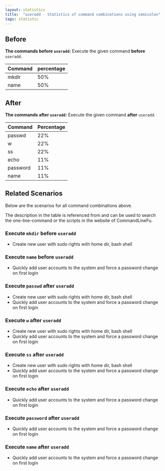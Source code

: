 ```yaml
---
layout: statistics
title:  "useradd - Statistics of command combinations using semicolon"
tags: statistic
---
```


## Before

__The commands before `useradd`:__  Execute the given command __before__ `useradd`.

| Command | percentage |
|--------|--------|
| mkdir | 50% |
| name | 50% |



## After

__The commands after `useradd`:__ Execute the given command __after__ `useradd`.

| Command | Percentage | 
|-------|--------|
| passwd | 22% |
| w | 22% |
| ss | 22% |
| echo | 11% |
| password | 11% |
| name | 11% |



## Related Scenarios

Below are the scenarios for all command combinations above.

The description in the table is referenced from and can be used to search the one-line-command or the scripts in the website of CommandLineFu.


### Execute `mkdir` before `useradd`

- Create new user with sudo rights with home dir, bash shell

            
### Execute `name` before `useradd`

- Quickly add user accounts to the system and force a password change on first login

            


### Execute `passwd` after `useradd`

- Create new user with sudo rights with home dir, bash shell
- Quickly add user accounts to the system and force a password change on first login

            
### Execute `w` after `useradd`

- Create new user with sudo rights with home dir, bash shell
- Quickly add user accounts to the system and force a password change on first login

            
### Execute `ss` after `useradd`

- Create new user with sudo rights with home dir, bash shell
- Quickly add user accounts to the system and force a password change on first login

            
### Execute `echo` after `useradd`

- Quickly add user accounts to the system and force a password change on first login

            
### Execute `password` after `useradd`

- Quickly add user accounts to the system and force a password change on first login

            
### Execute `name` after `useradd`

- Quickly add user accounts to the system and force a password change on first login

            
